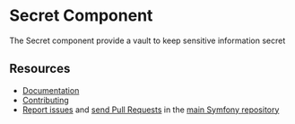 Secret Component
=============

The Secret component provide a vault to keep sensitive information secret

Resources
---------

* [Documentation](https://symfony.com/doc/current/configuration/secrets.html)
* [Contributing](https://symfony.com/doc/current/contributing/index.html)
* [Report issues](https://github.com/symfony/symfony/issues) and
  [send Pull Requests](https://github.com/symfony/symfony/pulls)
  in the [main Symfony repository](https://github.com/symfony/symfony)
